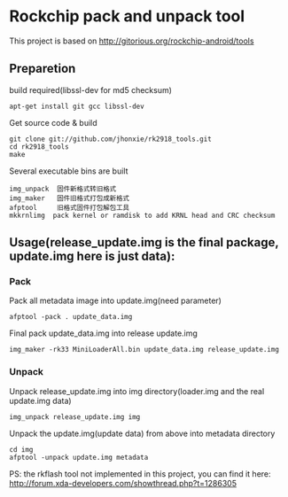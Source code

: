 # Rockchip pack and unpack tool

This project is based on http://gitorious.org/rockchip-android/tools

## Preparetion

build required(libssl-dev for md5 checksum)

	apt-get install git gcc libssl-dev

Get source code & build

	git clone git://github.com/jhonxie/rk2918_tools.git
	cd rk2918_tools
	make

Several executable bins are built

	img_unpack  固件新格式转旧格式
	img_maker	固件旧格式打包成新格式
	afptool		旧格式固件打包解包工具
	mkkrnlimg  pack kernel or ramdisk to add KRNL head and CRC checksum

## Usage(release_update.img is the final package, update.img here is just data):

### Pack

Pack all metadata image into update.img(need parameter)

	afptool -pack . update_data.img

Final pack update_data.img into release update.img

	img_maker -rk33 MiniLoaderAll.bin update_data.img release_update.img

### Unpack

Unpack release_update.img into img directory(loader.img and the real update.img data)

	img_unpack release_update.img img

Unpack the update.img(update data) from above into metadata directory

	cd img
	afptool -unpack update.img metadata

PS: the rkflash tool not implemented in this project, you can find it here: http://forum.xda-developers.com/showthread.php?t=1286305
